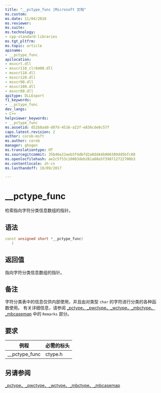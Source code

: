```yaml
---
title: "__pctype_func |Microsoft 文档"
ms.custom: 
ms.date: 11/04/2016
ms.reviewer: 
ms.suite: 
ms.technology:
- cpp-standard-libraries
ms.tgt_pltfrm: 
ms.topic: article
apiname:
- __pctype_func
apilocation:
- msvcrt.dll
- msvcr110_clr0400.dll
- msvcr110.dll
- msvcr120.dll
- msvcr90.dll
- msvcr100.dll
- msvcr80.dll
apitype: DLLExport
f1_keywords:
- __pctype_func
dev_langs:
- C++
helpviewer_keywords:
- __pctype_func
ms.assetid: d52b8add-d07d-4516-a22f-e836cde0c57f
caps.latest.revision: 2
author: corob-msft
ms.author: corob
manager: ghogen
ms.translationtype: HT
ms.sourcegitcommit: 35b46e23aeb5f4dbfd2a0dd44b906389dd5bfc88
ms.openlocfilehash: ae2c5f53c10083deb281a88a5f398712722700b3
ms.contentlocale: zh-cn
ms.lasthandoff: 10/09/2017

---
```

# <a name="pctypefunc"></a>__pctype_func
检索指向字符分类信息数组的指针。  
  
## <a name="syntax"></a>语法  
  
```cpp  
const unsigned short *__pctype_func(  
   )  
```  
  
## <a name="return-value"></a>返回值  
 指向字符分类信息数组的指针。  
  
## <a name="remarks"></a>备注  
 字符分类表中的信息仅供内部使用，并且由对类型 `char` 的字符进行分类的各种函数使用。 有关详细信息，请参阅 [_pctype、_pwctype、_wctype、_mbctype、_mbcasemap](../c-runtime-library/pctype-pwctype-wctype-mbctype-mbcasemap.md) 中的 `Remarks` 部分。  
  
## <a name="requirements"></a>要求  
  
|例程|必需的标头|  
|-------------|---------------------|  
|__pctype_func|ctype.h|  
  
## <a name="see-also"></a>另请参阅  
 [_pctype、_pwctype、_wctype、_mbctype、_mbcasemap](../c-runtime-library/pctype-pwctype-wctype-mbctype-mbcasemap.md)
